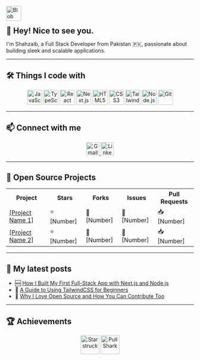 <img src="https://emojis.slackmojis.com/emojis/images/1531849430/4246/blob-sunglasses.gif?1531849430" height="40" alt="Blob Sunglasses" /> <h2 style="display:inline;">👋 Hey! Nice to see you.</h2>

I'm Shahzaib, a Full Stack Developer from Pakistan 🇵🇰, passionate about building sleek and scalable applications.

---

## 🛠️ Things I code with
<div align="center">
  <img src="https://cdn.jsdelivr.net/gh/devicons/devicon/icons/javascript/javascript-original.svg" height="40" alt="JavaScript" />
  <img src="https://cdn.jsdelivr.net/gh/devicons/devicon/icons/typescript/typescript-original.svg" height="40" alt="TypeScript" />
  <img src="https://cdn.jsdelivr.net/gh/devicons/devicon/icons/react/react-original.svg" height="40" alt="React" />
  <img src="https://cdn.jsdelivr.net/gh/devicons/devicon/icons/nextjs/nextjs-original.svg" height="40" alt="Next.js" />
  <img src="https://cdn.jsdelivr.net/gh/devicons/devicon/icons/html5/html5-original.svg" height="40" alt="HTML5" />
  <img src="https://cdn.jsdelivr.net/gh/devicons/devicon/icons/css3/css3-original.svg" height="40" alt="CSS3" />
  <img src="https://cdn.simpleicons.org/tailwindcss/06B6D4" height="40" alt="TailwindCSS" />
  <img src="https://cdn.simpleicons.org/nodedotjs/339933" height="40" alt="Node.js" />
  <img src="https://www.vectorlogo.zone/logos/git-scm/git-scm-icon.svg" height="40" alt="Git" />
</div>

---

## 📫 Connect with me
<div align="center">
  <a href="mailto:mohammadshahzaib2004@gmail.com" target="_blank">
    <img src="https://img.shields.io/static/v1?message=Gmail&logo=gmail&label=&color=D14836&logoColor=white&labelColor=&style=for-the-badge" height="35" alt="Gmail" />
  </a>
  <a href="https://www.linkedin.com/in/muhammad-shahzaib-khan-9475882b5/" target="_blank">
    <img src="https://img.shields.io/static/v1?message=LinkedIn&logo=linkedin&label=&color=0077B5&logoColor=white&labelColor=&style=for-the-badge" height="35" alt="LinkedIn" />
  </a>
</div>

---

## 🌟 Open Source Projects
<div align="center">
  <table>
    <tr>
      <th>Project</th>
      <th>Stars</th>
      <th>Forks</th>
      <th>Issues</th>
      <th>Pull Requests</th>
    </tr>
    <tr>
      <td><a href="https://github.com/Shahzaib-Khan-200024/[PROJECT_NAME_1]">[Project Name 1]</a></td>
      <td>⭐ [Number]</td>
      <td>🍴 [Number]</td>
      <td>🐞 [Number]</td>
      <td>📥 [Number]</td>
    </tr>
    <tr>
      <td><a href="https://github.com/Shahzaib-Khan-200024/[PROJECT_NAME_2]">[Project Name 2]</a></td>
      <td>⭐ [Number]</td>
      <td>🍴 [Number]</td>
      <td>🐞 [Number]</td>
      <td>📥 [Number]</td>
    </tr>
  </table>
</div>

---

## 📝 My latest posts
- 🆕 [How I Built My First Full-Stack App with Next.js and Node.js](https://medium.com/@your-username/link-to-post)
- 🔧 [A Guide to Using TailwindCSS for Beginners](https://medium.com/@your-username/link-to-post)
- 🚀 [Why I Love Open Source and How You Can Contribute Too](https://medium.com/@your-username/link-to-post)

---

## 🏆 Achievements
<div align="center">
  <img src="https://github.githubassets.com/images/modules/profile/achievements/starstruck-default.png" height="50" alt="Starstruck" />
  <img src="https://github.githubassets.com/images/modules/profile/achievements/pull-shark-default.png" height="50" alt="Pull Shark" />
</div>
